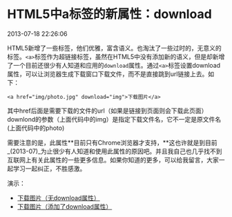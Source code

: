 # HTML5中a标签的新属性：download
2013-07-18 22:26:06


HTML5新增了一些标签，他们优雅，富含语义。也淘汰了一些过时的，无意义的标签。`<a>`标签作为超链接标签，虽然在HTML5中没有添加新的语义，但是却新增了一个目前还很少有人知道和应用的`download`属性。通过`<a>`标签设置download属性，可以让浏览器生成下载窗口下载文件，而不是直接跳到url链接上去。如下：

    <a href="img/photo.jpg" download="img">下载图片</a>

其中href后面是需要下载的文件的url（如果是链接到页面则会下载此页面）downlond的参数（上面代码中的img）是指定下载文件名，它不一定是原文件名(上面代码中的photo)

需要注意的是，此属性**目前只有Chrome浏览器才支持，**这也许就是到目前_(2013-07)_为止很少有人知道和使用此属性的原因吧。并且我自己也几乎找不到互联网上有关此属性的一些更多信息。如果你知道的更多，可以给我留言，大家一起学习一起纠正，不胜感激。

演示：

- <a href="http://huangyang.qiniudn.com/poster.jpg">下载图片（无download属性）</a>
- <a href="http://huangyang.qiniudn.com/poster.jpg" download="img">下载图片（添加了download属性）</a>
